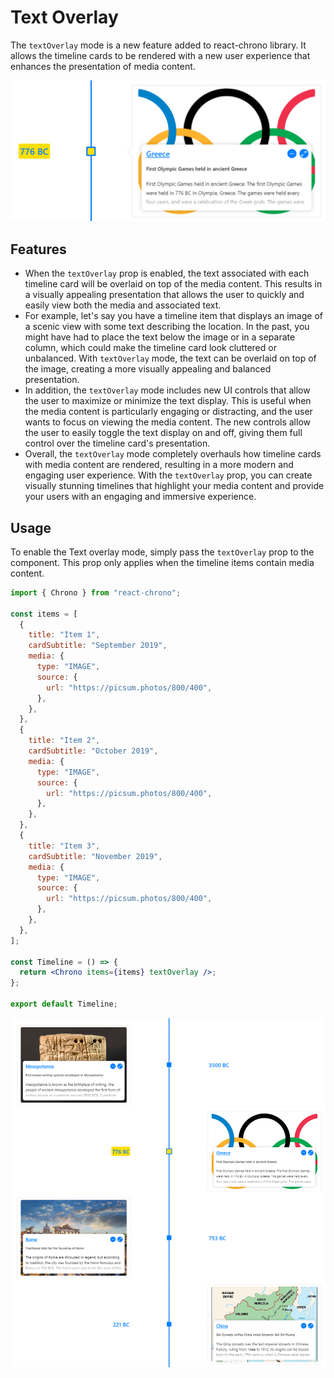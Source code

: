 # Text Overlay

The `textOverlay` mode is a new feature added to react-chrono library. It allows the timeline cards to be rendered with a new user experience that enhances the presentation of media content.

![text-overlay](./assets/text-overlay.png)  

## Features

- When the `textOverlay` prop is enabled, the text associated with each timeline card will be overlaid on top of the media content. This results in a visually appealing presentation that allows the user to quickly and easily view both the media and associated text.
- For example, let's say you have a timeline item that displays an image of a scenic view with some text describing the location. In the past, you might have had to place the text below the image or in a separate column, which could make the timeline card look cluttered or unbalanced. With `textOverlay` mode, the text can be overlaid on top of the image, creating a more visually appealing and balanced presentation.
- In addition, the `textOverlay` mode includes new UI controls that allow the user to maximize or minimize the text display. This is useful when the media content is particularly engaging or distracting, and the user wants to focus on viewing the media content. The new controls allow the user to easily toggle the text display on and off, giving them full control over the timeline card's presentation.
- Overall, the `textOverlay` mode completely overhauls how timeline cards with media content are rendered, resulting in a more modern and engaging user experience. With the `textOverlay` prop, you can create visually stunning timelines that highlight your media content and provide your users with an engaging and immersive experience.

## Usage

To enable the Text overlay mode, simply pass the `textOverlay` prop to the component. This prop only applies when the timeline items contain media content.

```jsx
import { Chrono } from "react-chrono";

const items = [
  {
    title: "Item 1",
    cardSubtitle: "September 2019",
    media: {
      type: "IMAGE",
      source: {
        url: "https://picsum.photos/800/400",
      },
    },
  },
  {
    title: "Item 2",
    cardSubtitle: "October 2019",
    media: {
      type: "IMAGE",
      source: {
        url: "https://picsum.photos/800/400",
      },
    },
  },
  {
    title: "Item 3",
    cardSubtitle: "November 2019",
    media: {
      type: "IMAGE",
      source: {
        url: "https://picsum.photos/800/400",
      },
    },
  },
];

const Timeline = () => {
  return <Chrono items={items} textOverlay />;
};

export default Timeline;
```

![text-overlay-2](./assets/text-overlay-2.png)
